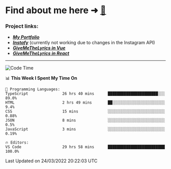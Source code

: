 # Find about me here ➜ [🧑](https://pauabella.dev)

### Project links:
- ***[My Portfolio](https://pauabella.dev)***
- ***[Instafy](https://instafy.me)*** (currently not working due to changes in the Instagram API)
- ***[GiveMeTheLyrics in Vue](https://lyrics.pauabella.dev)***
- ***[GiveMeTheLyrics in React](https://pauabella.dev/GiveMeTheLyrics)***

---
<!--START_SECTION:waka-->
![Code Time](http://img.shields.io/badge/Code%20Time-881%20hrs%2016%20mins-blue)

📊 **This Week I Spent My Time On** 

```text
💬 Programming Languages: 
TypeScript               26 hrs 40 mins      ██████████████████████░░░   89.0% 
HTML                     2 hrs 49 mins       ██░░░░░░░░░░░░░░░░░░░░░░░   9.4% 
CSS                      15 mins             ░░░░░░░░░░░░░░░░░░░░░░░░░   0.88% 
JSON                     8 mins              ░░░░░░░░░░░░░░░░░░░░░░░░░   0.5% 
JavaScript               3 mins              ░░░░░░░░░░░░░░░░░░░░░░░░░   0.19%

🔥 Editors: 
VS Code                  29 hrs 58 mins      █████████████████████████   100.0%

```


 Last Updated on 24/03/2022 20:22:03 UTC
<!--END_SECTION:waka-->

